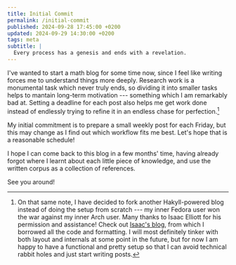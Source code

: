 ```yaml
---
title: Initial Commit
permalink: /initial-commit
published: 2024-09-28 17:45:00 +0200
updated: 2024-09-29 14:30:00 +0200
tags: meta
subtitle: |
  Every process has a genesis and ends with a revelation.
---
```


I've wanted to start a math blog for some time now, since I feel like writing forces me to understand things more deeply.
Research work is a monumental task which never truly ends, so dividing it into smaller tasks helps to mantain long-term motivation --- something which I am remarkably bad at.
Setting a deadline for each post also helps me get work done instead of endlessly trying to refine it in an endless chase for perfection.[^fork]

My initial commitment is to prepare a small weekly post for each Friday, but this may change as I find out which workflow fits me best.
Let's hope that is a reasonable schedule!

I hope I can come back to this blog in a few months' time, having already forgot where I learnt about each little piece of knowledge, and use the written corpus as a collection of references.

See you around!

[^fork]: On that same note, I have decided to fork another Hakyll-powered blog instead of doing the setup from scratch --- my inner Fedora user won the war against my inner Arch user.
Many thanks to Isaac Elliott for his permission and assistance!
Check out [Isaac's blog](https://blog.ielliott.io/), from which I borrowed all the code and formatting.
I will most definitely tinker with both layout and internals at some point in the future, but for now I am happy to have a functional and pretty setup so that I can avoid technical rabbit holes and just start writing posts.
